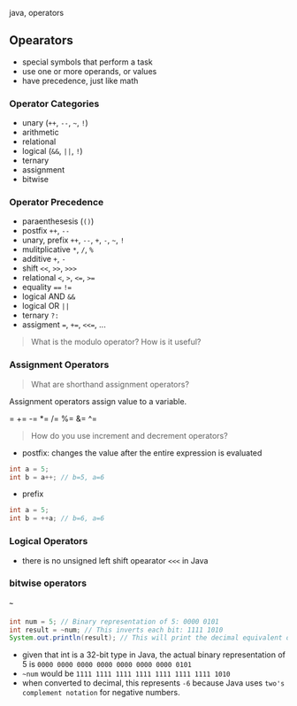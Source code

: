 
java, operators

## Opearators

- special symbols that perform a task
- use one or more operands, or values
- have precedence, just like math

### Operator Categories

- unary (`++`, `--`, `~`, `!`)
- arithmetic
- relational
- logical (`&&`, `||`, `!`)
- ternary
- assignment
- bitwise


### Operator Precedence
- paraenthesesis (`()`)
- postfix `++`, `--`
- unary, prefix `++`, `--`, `+`, `-`, `~`, `!`
- mulitplicative `*`, `/`, `%`
- additive `+`, `-`
- shift `<<`, `>>`, `>>>`
- relational `<`, `>`, `<=`, `>=`
- equality `==` `!=`
- logical AND `&&`
- logical OR `||`
- ternary `?:`
- assigment `=`, `+=`, `<<=`, ...


> What is the modulo operator? How is it useful?

### Assignment Operators

> What are shorthand assignment operators?

Assignment operators assign value to a variable.

= += -= \*= /= %= &= ^=

> How do you use increment and decrement operators?

- postfix: changes the value after the entire expression is evaluated

```java
int a = 5;
int b = a++; // b=5, a=6
```

- prefix

```java
int a = 5;
int b = ++a; // b=6, a=6
```

### Logical Operators
- there is no unsigned left shift opearator `<<<` in Java


### bitwise operators

#### `~`

```java
int num = 5; // Binary representation of 5: 0000 0101
int result = ~num; // This inverts each bit: 1111 1010
System.out.println(result); // This will print the decimal equivalent of the inverted binary
```
- given that int is a 32-bit type in Java, the actual binary representation of 5 is `0000 0000 0000 0000 0000 0000 0000 0101`
- `~num` would be `1111 1111 1111 1111 1111 1111 1111 1010`
-  when converted to decimal, this represents `-6` because Java uses `two's complement notation` for negative numbers.
